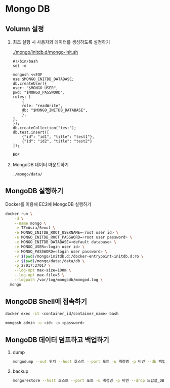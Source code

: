# Mongo DB

## Volumn 설정

1. 최초 실행 시 사용자와 데이터를 생성하도록 설정하기

    [./mongo/initdb.d/mongo-init.sh](../../mongo/initdb.d/mongo-init.sh)
    
    ```shell
    #!/bin/bash
    set -e

    mongosh <<EOF
    use $MONGO_INITDB_DATABASE;
    db.createUser({
    user: "$MONGO_USER",
    pwd: "$MONGO_PASSWORD", 
    roles: [
        {
        role: "readWrite",
        db: "$MONGO_INITDB_DATABASE",
        },
    ],
    });
    db.createCollection("test");
    db.test.insert([
        {"id": "id1", "title": "test1"},
        {"id": "id2", "title": "test2"}
    ]);

    EOF
    ```

2. MongoDB 데이터 마운트하기

    `./mongo/data/`

## MongoDB 실행하기

Docker를 이용해 EC2에 MongoDB 실행하기

```bash
docker run \
    -d \
    --name mongo \
    -e TZ=Asia/Seoul \
    -e MONGO_INITDB_ROOT_USERNAME=<root user id> \
    -e MONGO_INITDB_ROOT_PASSWORD=<root user password> \
    -e MONGO_INITDB_DATABASE=<default database> \
    -e MONGO_USER=<login user id> \
    -e MONGO_PASSWORD=<login user password> \
    -v $(pwd)/mongo/initdb.d:/docker-entrypoint-initdb.d:ro \
    -v $(pwd)/mongo/data:/data/db \
    -p 27017:27017 \
    --log-opt max-size=100m \
    --log-opt max-file=5 \
    --logpath /var/log/mongodb/mongod.log \
  mongo
```

## MongoDB Shell에 접속하기

```bash
docker exec -it <container_id/container_name> bash

mongosh admin -u <id> -p <password>
```

## MongoDB 데이터 덤프하고 백업하기

1. dump
    
    ```bash
    mongodump --out 위치 --host 호스트 --port 포트 -u 계정명 -p 비번 --db 백업하려는_DB
    ```
    
2. backup
    
    ```bash
    mongorestore --host 호스트 --port 포트 -u 계정명 -p 비번 --drop 드랍할_DB --db 복구하려는_DB <덤프 파일 위치>
    ```